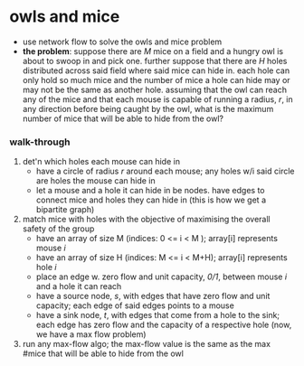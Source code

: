 # owls and mice
* use network flow to solve the owls and mice problem
* **the problem**: suppose there are *M* mice on a field and a hungry owl is about to swoop in and pick one. further suppose that  there are *H* holes distributed across said field where said mice can hide in. each hole can only hold so much mice and the number of mice a hole can hide may or may not be the same as another hole. assuming that the owl can reach any of the mice and that each mouse is capable of running a radius, *r*, in any direction before being caught by the owl, what is the maximum number of mice that will be able to hide from the owl?
### walk-through
1. det'n which holes each mouse can hide in
    - have a circle of radius *r* around each mouse; any holes w/i said circle are holes the mouse can hide in
    - let a mouse and a hole it can hide in be nodes. have edges to connect mice and holes they can hide in (this is how we get a bipartite graph)
2. match mice with holes with the objective of maximising the overall safety of the group
    - have an array of size M (indices: 0 <= i < M ); array\[i\] represents mouse *i*
    - have an array of size H (indices: M <= i < M+H); array\[i\] represents hole *i*
    - place an edge w. zero flow and unit capacity, *0/1*, between mouse *i* and a hole it can reach
    - have a source node, *s*, with edges that have zero flow and unit capacity; each edge of said edges points to a mouse
    - have a sink node, *t*, with edges that come from a hole to the sink; each edge has zero flow and the capacity of a respective hole (now, we have a max flow problem)
3. run any max-flow algo; the max-flow value is the same as the max #mice that will be able to hide from the owl